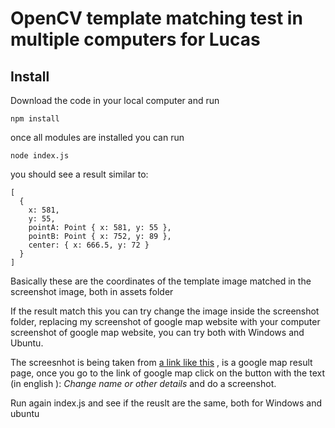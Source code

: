 # OpenCV template matching test in multiple computers for Lucas

## Install

Download the code in your local computer and run

```
npm install

```

once all modules are installed you can run

```
node index.js

```

you should see a result similar to:

```
[
  {
    x: 581,
    y: 55,
    pointA: Point { x: 581, y: 55 },
    pointB: Point { x: 752, y: 89 },
    center: { x: 666.5, y: 72 }
  }
]

```

Basically these are the coordinates of the template image matched in the screenshot image, both in assets folder

If the result match this you can try change the image inside the screenshot folder, replacing my screenshot of google map website with your computer screenshot of google map website, you can try both with Windows and Ubuntu.

The screesnhot is being taken from [a link like this](https://www.google.com/maps/place/The+Speakeasy+Irish+Bar/@25.0262552,121.5283144,14z/data=!4m9!1m2!2m1!1sbar!3m5!1s0x3442abc99f364691:0x2d02ee1118bfd97d!8m2!3d25.0345677!4d121.5573075!15sCgNiYXJaBSIDYmFykgEDYmFy!10m2!1e1!2e1) , is a google map result page, once you go to the link of google map click on the button with the text (in english ): _Change name or other details_ and do a screenshot.

Run again index.js and see if the reuslt are the same, both for Windows and ubuntu
